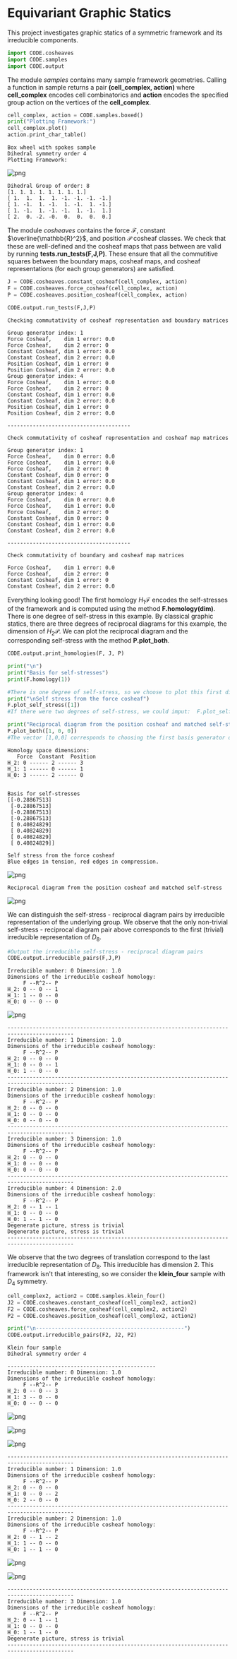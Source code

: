 # Equivariant Graphic Statics
This project investigates graphic statics of a symmetric framework and its irreducible components.


```python
import CODE.cosheaves
import CODE.samples
import CODE.output
```

The module *samples* contains many sample framework geometries. Calling a function in sample returns a pair **(cell_complex, action)** where **cell_complex** encodes cell combinatorics and **action** encodes the specified group action on the vertices of the **cell_complex**.


```python
cell_complex, action = CODE.samples.boxed()
print("Plotting Framework:")
cell_complex.plot()
action.print_char_table()
```

    Box wheel with spokes sample
    Dihedral symmetry order 4
    Plotting Framework:
    


    
![png](README_files/README_3_1.png)
    


    Dihedral Group of order: 8
    [1. 1. 1. 1. 1. 1. 1. 1.]
    [ 1.  1.  1.  1. -1. -1. -1. -1.]
    [ 1. -1.  1. -1.  1. -1.  1. -1.]
    [ 1. -1.  1. -1. -1.  1. -1.  1.]
    [ 2.  0. -2. -0.  0.  0.  0.  0.]
    

The module *cosheaves* contains the force $\mathcal{F}$, constant $\overline{\mathbb{R}^2}$, and position $\mathcal{P}$ cosheaf classes. We check  that these are well-defined and the cosheaf maps that pass between are valid by running **tests.run_tests(F,J,P)**. These ensure that all the commutitive squares between the boundary maps, cosheaf maps, and cosheaf representations (for each group generators) are satisfied.


```python
J = CODE.cosheaves.constant_cosheaf(cell_complex, action)
F = CODE.cosheaves.force_cosheaf(cell_complex, action)
P = CODE.cosheaves.position_cosheaf(cell_complex, action)

CODE.output.run_tests(F,J,P)
```

    Checking commutativity of cosheaf representation and boundary matrices
    
    Group generator index: 1
    Force Cosheaf,    dim 1 error: 0.0
    Force Cosheaf,    dim 2 error: 0
    Constant Cosheaf, dim 1 error: 0.0
    Constant Cosheaf, dim 2 error: 0.0
    Position Cosheaf, dim 1 error: 0
    Position Cosheaf, dim 2 error: 0.0
    Group generator index: 4
    Force Cosheaf,    dim 1 error: 0.0
    Force Cosheaf,    dim 2 error: 0
    Constant Cosheaf, dim 1 error: 0.0
    Constant Cosheaf, dim 2 error: 0.0
    Position Cosheaf, dim 1 error: 0
    Position Cosheaf, dim 2 error: 0.0
    
    ---------------------------------------
    
    Check commutativity of cosheaf representation and cosheaf map matrices
    
    Group generator index: 1
    Force Cosheaf,    dim 0 error: 0.0
    Force Cosheaf,    dim 1 error: 0.0
    Force Cosheaf,    dim 2 error: 0
    Constant Cosheaf, dim 0 error: 0
    Constant Cosheaf, dim 1 error: 0.0
    Constant Cosheaf, dim 2 error: 0.0
    Group generator index: 4
    Force Cosheaf,    dim 0 error: 0.0
    Force Cosheaf,    dim 1 error: 0.0
    Force Cosheaf,    dim 2 error: 0
    Constant Cosheaf, dim 0 error: 0
    Constant Cosheaf, dim 1 error: 0.0
    Constant Cosheaf, dim 2 error: 0.0
    
    ---------------------------------------
    
    Check commutativity of boundary and cosheaf map matrices
    
    Force Cosheaf,    dim 1 error: 0.0
    Force Cosheaf,    dim 2 error: 0
    Constant Cosheaf, dim 1 error: 0
    Constant Cosheaf, dim 2 error: 0.0
    

Everything looking good! The first homology $H_1 \mathcal{F}$ encodes the self-stresses of the framework and is computed using the method **F.homology(dim)**. There is one degree of self-stress in this example. By classical graphic statics, there are three degrees of reciprocal diagrams for this example, the dimension of $H_2 \mathcal{P}$. We can plot the reciprocal diagram and the corresponding self-stress with the method **P.plot_both**. 


```python
CODE.output.print_homologies(F, J, P)

print("\n")
print("Basis for self-stresses")
print(F.homology(1))

#There is one degree of self-stress, so we choose to plot this first dimension only
print("\nSelf stress from the force cosheaf")
F.plot_self_stress([1])
#If there were two degrees of self-stress, we could imput:  F.plot_self_stress([0.5, 0.5]) for the average of both generators.

print("Reciprocal diagram from the position cosheaf and matched self-stress")
P.plot_both([1, 0, 0])
#The vector [1,0,0] corresponds to choosing the first basis generator of H_2 P
```

    Homology space dimensions:
       Force  Constant  Position
    H_2: 0 ------ 2 ------ 3
    H_1: 1 ------ 0 ------ 1
    H_0: 3 ------ 2 ------ 0
    
    
    Basis for self-stresses
    [[-0.28867513]
     [-0.28867513]
     [-0.28867513]
     [-0.28867513]
     [ 0.40824829]
     [ 0.40824829]
     [ 0.40824829]
     [ 0.40824829]]
    
    Self stress from the force cosheaf
    Blue edges in tension, red edges in compression.
    


    
![png](README_files/README_7_1.png)
    


    Reciprocal diagram from the position cosheaf and matched self-stress
    


    
![png](README_files/README_7_3.png)
    


We can distinguish the self-stress - reciprocal diagram pairs by irreducible representation of the underlying group. We observe that the only non-trivial self-stress - reciprocal diagram pair above corresponds to the first (trivial) irreducible representation of $D_8$.


```python
#Output the irreducible self-stress - reciprocal diagram pairs
CODE.output.irreducible_pairs(F,J,P)
```

    Irreducible number: 0 Dimension: 1.0
    Dimensions of the irreducible cosheaf homology:
         F --R^2-- P
    H_2: 0 -- 0 -- 1
    H_1: 1 -- 0 -- 0
    H_0: 0 -- 0 -- 0
    


    
![png](README_files/README_9_1.png)
    


    -------------------------------------------------------------------------------------------
    Irreducible number: 1 Dimension: 1.0
    Dimensions of the irreducible cosheaf homology:
         F --R^2-- P
    H_2: 0 -- 0 -- 0
    H_1: 0 -- 0 -- 1
    H_0: 1 -- 0 -- 0
    -------------------------------------------------------------------------------------------
    Irreducible number: 2 Dimension: 1.0
    Dimensions of the irreducible cosheaf homology:
         F --R^2-- P
    H_2: 0 -- 0 -- 0
    H_1: 0 -- 0 -- 0
    H_0: 0 -- 0 -- 0
    -------------------------------------------------------------------------------------------
    Irreducible number: 3 Dimension: 1.0
    Dimensions of the irreducible cosheaf homology:
         F --R^2-- P
    H_2: 0 -- 0 -- 0
    H_1: 0 -- 0 -- 0
    H_0: 0 -- 0 -- 0
    -------------------------------------------------------------------------------------------
    Irreducible number: 4 Dimension: 2.0
    Dimensions of the irreducible cosheaf homology:
         F --R^2-- P
    H_2: 0 -- 1 -- 1
    H_1: 0 -- 0 -- 0
    H_0: 1 -- 1 -- 0
    Degenerate picture, stress is trivial
    Degenerate picture, stress is trivial
    -------------------------------------------------------------------------------------------
    

We observe that the two degrees of translation correspond to the last irreducible representation of $D_8$. This irreducible has dimension 2. This framework isn't that interesting, so we consider the **klein_four** sample with $D_4$ symmetry.


```python
cell_complex2, action2 = CODE.samples.klein_four()
J2 = CODE.cosheaves.constant_cosheaf(cell_complex2, action2)
F2 = CODE.cosheaves.force_cosheaf(cell_complex2, action2)
P2 = CODE.cosheaves.position_cosheaf(cell_complex2, action2)

print("\n-----------------------------------------------")
CODE.output.irreducible_pairs(F2, J2, P2)

```

    Klein four sample 
    Dihedral symmetry order 4
    
    -----------------------------------------------
    Irreducible number: 0 Dimension: 1.0
    Dimensions of the irreducible cosheaf homology:
         F --R^2-- P
    H_2: 0 -- 0 -- 3
    H_1: 3 -- 0 -- 0
    H_0: 0 -- 0 -- 0
    


    
![png](README_files/README_11_1.png)
    



    
![png](README_files/README_11_2.png)
    



    
![png](README_files/README_11_3.png)
    


    -------------------------------------------------------------------------------------------
    Irreducible number: 1 Dimension: 1.0
    Dimensions of the irreducible cosheaf homology:
         F --R^2-- P
    H_2: 0 -- 0 -- 0
    H_1: 0 -- 0 -- 2
    H_0: 2 -- 0 -- 0
    -------------------------------------------------------------------------------------------
    Irreducible number: 2 Dimension: 1.0
    Dimensions of the irreducible cosheaf homology:
         F --R^2-- P
    H_2: 0 -- 1 -- 2
    H_1: 1 -- 0 -- 0
    H_0: 1 -- 1 -- 0
    


    
![png](README_files/README_11_5.png)
    



    
![png](README_files/README_11_6.png)
    


    -------------------------------------------------------------------------------------------
    Irreducible number: 3 Dimension: 1.0
    Dimensions of the irreducible cosheaf homology:
         F --R^2-- P
    H_2: 0 -- 1 -- 1
    H_1: 0 -- 0 -- 0
    H_0: 1 -- 1 -- 0
    Degenerate picture, stress is trivial
    -------------------------------------------------------------------------------------------
    
